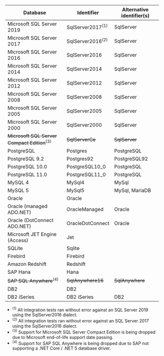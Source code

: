 Database | Identifier | Alternative identifier(s)
---------|------------|---------------------------
Microsoft SQL Server 2019 | SqlServer2017<sup>(1)</sup> | SqlServer
Microsoft SQL Server 2017 | SqlServer2016<sup>(2)</sup> | SqlServer
Microsoft SQL Server 2016 | SqlServer2016 | SqlServer
Microsoft SQL Server 2014 | SqlServer2014 | SqlServer
Microsoft SQL Server 2012 | SqlServer2012 | SqlServer
Microsoft SQL Server 2008 | SqlServer2008 | SqlServer
Microsoft SQL Server 2005 | SqlServer2005 | SqlServer
Microsoft SQL Server 2000 | SqlServer2000 | SqlServer
~~Microsoft SQL Server Compact Edition~~<sup>(3)</sup> | ~~SqlServerCe~~ | ~~SqlServer~~
PostgreSQL | Postgres | PostgreSQL
PostgreSQL 9.2 | Postgres92 | PostgreSQL92
PostgreSQL 10.0 | PostgreSQL10_0 | PostgreSQL
PostgreSQL 11.0 | PostgreSQL11_0 | PostgreSQL
MySQL 4 | MySql4 | MySql
MySQL 5 | MySql5 | MySql, MariaDB
Oracle  | Oracle |
Oracle (managed ADO.NET) | OracleManaged | Oracle
Oracle (DotConnect ADO.NET) | OracleDotConnect | Oracle
Microsoft JET Engine (Access) | Jet |
SQLite | Sqlite |
Firebird | Firebird |
Amazon Redshift | Redshift |
SAP Hana | Hana |
~~SAP SQL Anywhere~~<sup>(4)</sup> | ~~SqlAnywhere16~~ | ~~SqlAnywhere~~
DB2 | DB2 |
DB2 iSeries | DB2 iSeries | DB2

- <sup>(1)</sup> All integration tests ran without error against an SQL Server 2019 using the SqlServer2016 dialect.
- <sup>(2)</sup> All integration tests ran without error against an SQL Server 2017 using the SqlServer2016 dialect.
- <sup>(3)</sup> Support for Microsoft SQL Server Compact Edition is being dropped due to Microsoft end-of-life support date passing.
- <sup>(4)</sup> Support for SAP SQL Anywhere is being dropped due to SAP not supporting a .NET Core / .NET 5 database driver.